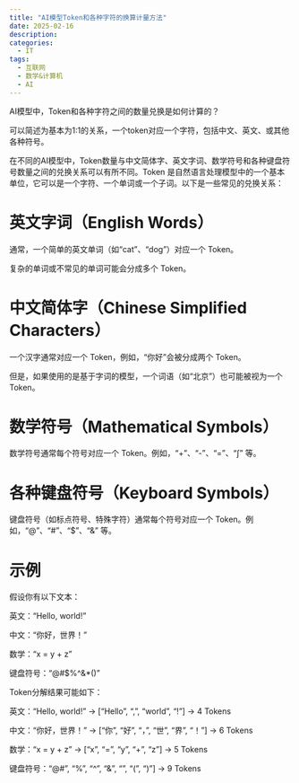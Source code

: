 ```yaml
---
title: "AI模型Token和各种字符的换算计量方法"
date: 2025-02-16
description:
categories:
  - IT
tags:
  - 互联网
  - 数学&计算机
  - AI
---
```


AI模型中，Token和各种字符之间的数量兑换是如何计算的？

可以简述为基本为1:1的关系，一个token对应一个字符，包括中文、英文、或其他各种符号。

在不同的AI模型中，Token数量与中文简体字、英文字词、数学符号和各种键盘符号数量之间的兑换关系可以有所不同。Token 是自然语言处理模型中的一个基本单位，它可以是一个字符、一个单词或一个子词。以下是一些常见的兑换关系：

# 英文字词（English Words）
通常，一个简单的英文单词（如“cat”、“dog”）对应一个 Token。

复杂的单词或不常见的单词可能会分成多个 Token。

# 中文简体字（Chinese Simplified Characters）
一个汉字通常对应一个 Token，例如，“你好”会被分成两个 Token。

但是，如果使用的是基于字词的模型，一个词语（如“北京”）也可能被视为一个 Token。

# 数学符号（Mathematical Symbols）
数学符号通常每个符号对应一个 Token。例如，“+”、“-”、“=”、“∫” 等。

# 各种键盘符号（Keyboard Symbols）
键盘符号（如标点符号、特殊字符）通常每个符号对应一个 Token。例如，“@”、“#”、“$”、“&” 等。

# 示例
假设你有以下文本：

英文：“Hello, world!”

中文：“你好，世界！”

数学：“x = y + z”

键盘符号：“@#$%^&*()”

Token分解结果可能如下：

英文：“Hello, world!” -> [“Hello”, “,”, “world”, “!”] -> 4 Tokens

中文：“你好，世界！” -> [“你”, “好”, “，”, “世”, “界”, “！”] -> 6 Tokens

数学：“x = y + z” -> [“x”, “=”, “y”, “+”, “z”] -> 5 Tokens

键盘符号：“@#$%^&()” -> [“@”, “#”, “$”, “%”, “^”, “&”, “”, “(”, “)”] -> 9 Tokens
